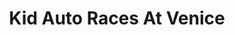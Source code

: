 ---
layout: film
meta-title: Watch Kid Auto Races At Venice (1914)
meta-description: Kid Auto Races at Venice is Chaplin's Little Tramp first cinematic appearance and the second film Chaplin participated in.

excerpt: Kid Auto Races at Venice is Chaplin's Little Tramp first cinematic appearance and the second film Chaplin participated in. Less than a half a year before, Chaplin was an obscure British vaudeville actor, without the slightest idea about filmmaking. Those early movies have a tremendous historical value and can be seen as a portrait of young Hollywood and an extremely rare look at one of its biggest talents learning and perfecting his craft.

title: Kid Auto Races At Venice
runtime: 11
permalink: films/Kid-Auto-Races-At-Venice-1914
genre:
- Comedy
- Short
- Silent
silent: yes
decade: 1910s
recommended: yes
editors-rating: 4
image: /feature-images/Kid-Auto-Races-At-Venice-1914.jpg
video: https://www.youtube.com/embed/-j2K3A1S5ak?rel=0&amp;showinfo=0
synopsis: Kid Auto Races at Venice is Chaplin's Little Tramp first cinematic appearance and the second film Chaplin participated in. Less than a half a year before, Chaplin was an obscure British vaudeville actor, without the slightest idea about filmmaking. Those early movies have a tremendous historical value and can be seen as a portrait of young Hollywood and an extremely rare look at one of its biggest talents learning and perfecting his craft.

director: Henry Lehrman
year: 1914
country: USA
cast:
- Charles Chaplin
- Henry Lehrman
imdb: http://www.imdb.com/title/tt0004189/?ref_=fn_al_tt_1
---